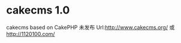 cakecms 1.0
=======

cakecms based on CakePHP
未发布
Url:http://www.cakecms.org/ 
或 http://1120100.com/

